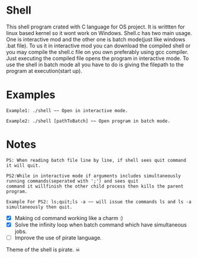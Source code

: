 # Shell
This shell program crated with C language for OS project. It is writtten for linux based kernel so it wont work on Windows.
Shell.c has two main usage. One is interactive mod and the other one is batch mode(just like windows .bat file).
To us it in interactive mod you can download the compiled shell or you may compile the shell.c file on you own preferably using
gcc compiler. Just executing the compiled file opens the program in interactive mode.
To use the shell in batch mode all you have to do is giving the filepath to the program at execution(start up).

# Examples
```
Example1: ./shell ~~ Open in interactive mode.

Example2: ./shell [pathToBatch] ~~ Open program in batch mode.
```

# Notes
```
PS: When reading batch file line by line, if shell sees quit command it will quit.

PS2:While in interactive mode if arguments includes simultaneously running commands(seperated with ';') and sees quit 
command it willfinish the other child process then kills the parent program.

Example For PS2: ls;quit;ls -a ~~ will issue the commands ls and ls -a simultaneously then quit.
``` 

- [x] Making cd command working like a charm :)
- [x] Solve the infinity loop when batch command which have simultaneous jobs.
- [ ] Improve the use of pirate language.

Theme of the shell is pirate. ☠

